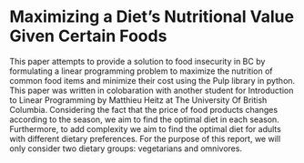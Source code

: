 # Maximizing a Diet’s Nutritional Value Given Certain Foods
This paper attempts to provide a solution to food insecurity in BC by formulating a linear programming
problem to maximize the nutrition of common food items and minimize their cost using the Pulp library in python. This paper was written in colobaration with another student for Introduction to Linear Programming by Matthieu Heitz at The University Of British Columbia. Considering the fact that
the price of food products changes according to the season, we aim to find the optimal diet in each season.
Furthermore, to add complexity we aim to find the optimal diet for adults with different dietary preferences.
For the purpose of this report, we will only consider two dietary groups: vegetarians and omnivores.
